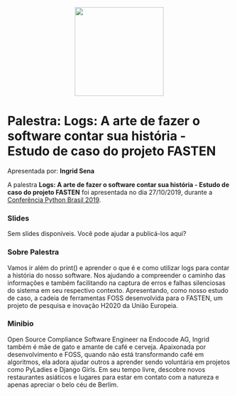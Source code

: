 <p align="center"><img src="../logo_python_brasil_2019-01.svg" width="200"></p>

# Palestra: Logs: A arte de fazer o software contar sua história - Estudo de caso do projeto FASTEN
Apresentada por: **Ingrid Sena**


A palestra **Logs: A arte de fazer o software contar sua história - Estudo de caso do projeto FASTEN** foi apresentada no dia 27/10/2019, durante a [Conferência Python Brasil 2019](http://2019.pythonbrasil.org.br).



### Slides

Sem slides disponíveis. Você pode ajudar a publicá-los aqui?



### Sobre Palestra
Vamos ir além do print() e aprender o que é e como utilizar logs para contar a história do nosso software. Nos ajudando a compreender o caminho das informações e também facilitando na captura de erros e falhas silenciosas do sistema em seu respectivo contexto. Apresentando, como nosso estudo de caso, a cadeia de ferramentas FOSS desenvolvida para o FASTEN, um projeto de pesquisa e inovação H2020 da União Europeia.



### Minibio
Open Source Compliance Software Engineer na Endocode AG, Ingrid também é mãe de gato e amante de café e cerveja. Apaixonada por desenvolvimento e FOSS, quando não está transformando café em algoritmos, ela adora ajudar outros a aprender sendo voluntária em projetos como PyLadies e Django Girls. Em seu tempo livre, descobre novos restaurantes asiáticos e lugares para estar em contato com a natureza e apenas apreciar o belo céu de Berlim.


